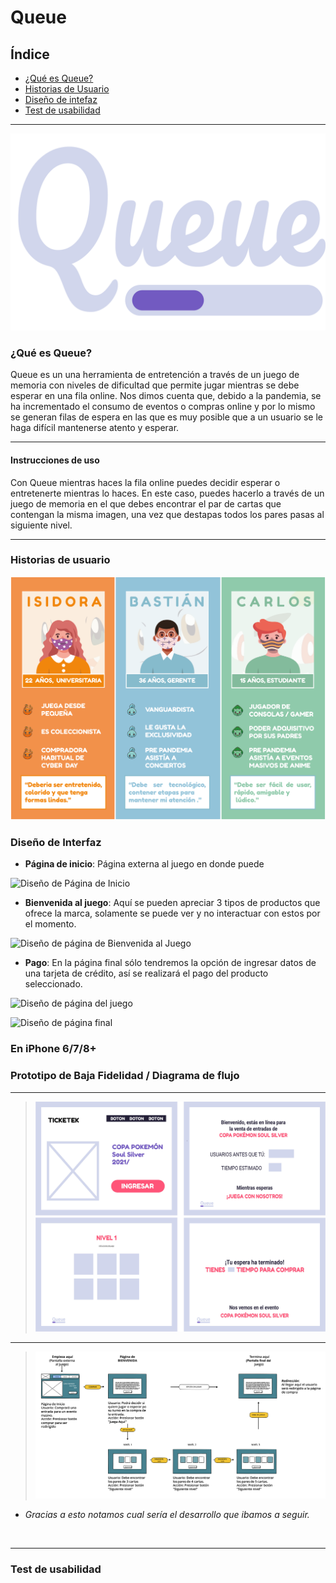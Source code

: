 # Queue

## Índice

* [¿Qué es Queue?](#¿qué-es-Queue?)
* [Historias de Usuario](#historias-de-usuario)
* [Diseño de intefaz](#diseño-de-interfaz)
* [Test de usabilidad](#test-de-usabilidad)

***
![Diseño de Página de Inicio](src/img/QUEUE.png)
 
 
### ¿Qué es **Queue**?

Queue es un una herramienta de entretención a través de un juego de memoria con niveles de dificultad que permite jugar mientras se debe esperar en una fila online. Nos dimos cuenta que, debido a la pandemia, se ha incrementado el consumo de eventos o compras online y por lo mismo se generan filas de espera en las que es muy posible que a un usuario se le haga difícil mantenerse atento y esperar.
 
***
 
####   Instrucciones de uso
Con Queue mientras haces la fila online puedes decidir esperar o entretenerte mientras lo haces. En este caso, puedes hacerlo a través de un juego de memoria en el que debes encontrar el par de cartas que contengan la misma imagen, una vez que destapas todos los pares pasas al siguiente nivel.

***
### Historias de usuario
![Historias de usuario](src/img/esquema.png)

### Diseño de Interfaz
 
- **Página de inicio**: Página externa al juego en donde puede 
 
 
![Diseño de Página de Inicio](/img/pag1.jpg)
 
 
- **Bienvenida al juego**: Aquí se pueden apreciar 3 tipos de productos que ofrece la marca, solamente se puede ver y no interactuar con estos por el momento.
 
 
![Diseño de página de Bienvenida al Juego](/img/pag2.jpg)
 
- **Pago**:  En la página final sólo tendremos la opción de ingresar datos de una tarjeta de crédito, así se realizará el pago del producto seleccionado. 
 
 
![Diseño de página del juego](/img/pag3.jpg)


![Diseño de página final](/img/pag3.jpg)


### En iPhone 6/7/8+
 
 
 
### Prototipo de Baja Fidelidad / Diagrama de flujo
*** 

 
> ![página 1](src/img/prototipoBaja.jpg)
   
 
 ***          
 
> ![Diagrama de flujo](src/img/Diagrama.jpg)
- *Gracias a esto notamos cual sería el desarrollo que ibamos a seguir.*  
 

<br>

***
 
### Test de usabilidad
 

